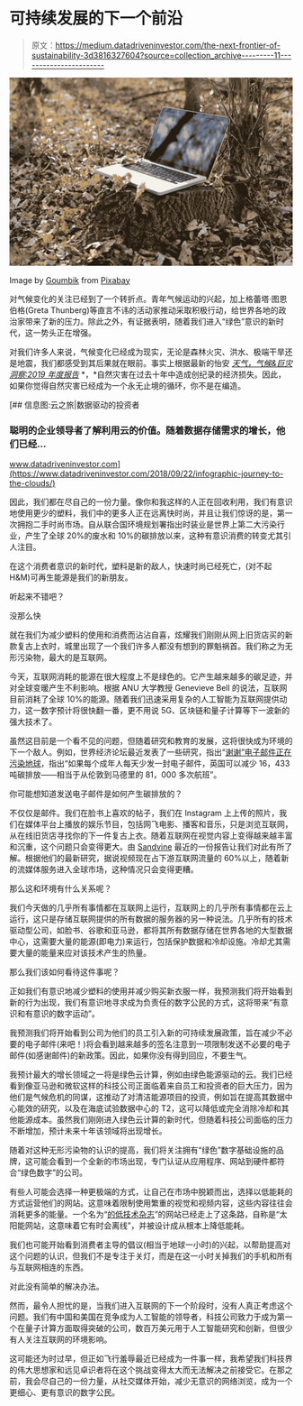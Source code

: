 # 可持续发展的下一个前沿

> 原文：<https://medium.datadriveninvestor.com/the-next-frontier-of-sustainability-3d3816327604?source=collection_archive---------11----------------------->

![](img/2a3930693b3ad26793f4dbf036fc48d7.png)

Image by [Goumbik](https://pixabay.com/users/Goumbik-3752482/?utm_source=link-attribution&utm_medium=referral&utm_campaign=image&utm_content=2055522) from [Pixabay](https://pixabay.com/?utm_source=link-attribution&utm_medium=referral&utm_campaign=image&utm_content=2055522)

对气候变化的关注已经到了一个转折点。青年气候运动的兴起，加上格蕾塔·图恩伯格(Greta Thunberg)等直言不讳的活动家推动采取积极行动，给世界各地的政治家带来了新的压力。除此之外，有证据表明，随着我们进入“绿色”意识的新时代，这一势头正在增强。

对我们许多人来说，气候变化已经成为现实，无论是森林火灾、洪水、极端干旱还是地震，我们都感受到其后果就在眼前。事实上根据最新的怡安 [*天气，气候&巨灾洞察:2019 年度报告*](http://thoughtleadership.aon.com/Documents/20200122-if-natcat2020.pdf) *，*自然灾害在过去十年中造成创纪录的经济损失。因此，如果你觉得自然灾害已经成为一个永无止境的循环，你不是在编造。

[](https://www.datadriveninvestor.com/2018/09/22/infographic-journey-to-the-clouds/) [## 信息图:云之旅|数据驱动的投资者

### 聪明的企业领导者了解利用云的价值。随着数据存储需求的增长，他们已经…

www.datadriveninvestor.com](https://www.datadriveninvestor.com/2018/09/22/infographic-journey-to-the-clouds/) 

因此，我们都在尽自己的一份力量。像你和我这样的人正在回收利用，我们有意识地使用更少的塑料，我们中的更多人正在远离快时尚，并且让我们惊讶的是，第一次拥抱二手时尚市场。自从联合国环境规划署指出时装业是世界上第二大污染行业，产生了全球 20%的废水和 10%的碳排放以来，这种有意识消费的转变尤其引人注目。

在这个消费者意识的新时代，塑料是新的敌人，快速时尚已经死亡，(对不起 H&M)可再生能源是我们的新朋友。

听起来不错吧？

没那么快

就在我们为减少塑料的使用和消费而沾沾自喜，炫耀我们刚刚从网上旧货店买的新款复古上衣时，城里出现了一个我们许多人都没有想到的罪魁祸首。我们称之为无形污染物，最大的是互联网。

今天，互联网消耗的能源在很大程度上不是绿色的。它产生越来越多的碳足迹，并对全球变暖产生不利影响。根据 ANU 大学教授 Genevieve Bell 的说法，互联网目前消耗了全球 10%的能源。随着我们迅速采用复杂的人工智能为互联网提供动力，这一数字预计将很快翻一番，更不用说 5G、区块链和量子计算等下一波新的强大技术了。

虽然这目前是一个看不见的问题，但随着研究和教育的发展，这将很快成为环境的下一个敌人。例如，世界经济论坛最近发表了一些研究，指出“[谢谢”电子邮件正在污染地球](https://www.weforum.org/agenda/2019/12/with-thank-you-emails-polite-britons-burn-thousands-of-tonnes-of-carbon-a-year/)，指出“如果每个成年人每天少发一封电子邮件，英国可以减少 16，433 吨碳排放——相当于从伦敦到马德里的 81，000 多次航班”。

你可能想知道发送电子邮件是如何产生碳排放的？

不仅仅是邮件。我们在脸书上喜欢的帖子，我们在 Instagram 上上传的照片，我们在媒体平台上播放的娱乐节目，包括网飞电影、播客和音乐，只是浏览互联网，从在线旧货店寻找你的下一件复古上衣。随着互联网在视觉内容上变得越来越丰富和沉重，这个问题只会变得更大。由 [Sandvine](https://www.sandvine.com/phenomena) 最近的一份报告让我们对此有所了解。根据他们的最新研究，据说视频现在占下游互联网流量的 60%以上，随着新的流媒体服务进入全球市场，这种情况只会变得更糟。

那么这和环境有什么关系呢？

我们今天做的几乎所有事情都在互联网上运行，互联网上的几乎所有事情都在云上运行，这只是存储互联网提供的所有数据的服务器的另一种说法。几乎所有的技术驱动型公司，如脸书、谷歌和亚马逊，都将其所有数据存储在世界各地的大型数据中心，这需要大量的能源(即电力)来运行，包括保护数据和冷却设施。冷却尤其需要大量的能量来应对该技术产生的热量。

那么我们该如何看待这件事呢？

正如我们有意识地减少塑料的使用并减少购买新衣服一样，我预测我们将开始看到新的行为出现，我们有意识地寻求成为负责任的数字公民的方式，这将带来“有意识和有意识的数字运动”。

我预测我们将开始看到公司为他们的员工引入新的可持续发展政策，旨在减少不必要的电子邮件(来吧！)将会看到越来越多的签名注意到一项限制发送不必要的电子邮件(如感谢邮件)的新政策。因此，如果你没有得到回应，不要生气。

我预计最大的增长领域之一将是绿色云计算，例如由绿色能源驱动的云。我们已经看到像亚马逊和微软这样的科技公司正面临着来自员工和投资者的巨大压力，因为他们是气候危机的同谋，这推动了对清洁能源项目的投资，例如旨在提高其数据中心能效的研究，以及在海底试验数据中心的 T2，这可以降低或完全消除冷却和其他能源成本。虽然我们刚刚进入绿色云计算的新时代，但随着科技公司面临的压力不断增加，预计未来十年该领域将出现增长。

随着对这种无形污染物的认识的提高，我们将关注拥有“绿色”数字基础设施的品牌，这可能会看到一个全新的市场出现，专门认证从应用程序、网站到硬件都符合“绿色数字”的公司。

有些人可能会选择一种更极端的方式，让自己在市场中脱颖而出，选择以低能耗的方式运营他们的网站。这意味着限制使用繁重的视觉和视频内容，这些内容往往会消耗更多的能量。一个名为“[的低技术杂志](https://www.lowtechmagazine.com/)”的网站已经走上了这条路，自称是“太阳能网站，这意味着它有时会离线”，并被设计成从根本上降低能耗。

我们也可能开始看到消费者主导的倡议(相当于地球一小时)的兴起，以帮助提高对这个问题的认识，但我们不是专注于关灯，而是在这一小时关掉我们的手机和所有与互联网相连的东西。

对此没有简单的解决办法。

然而，最令人担忧的是，当我们进入互联网的下一个阶段时，没有人真正考虑这个问题。我们有中国和美国在竞争成为人工智能的领导者，科技公司致力于成为第一个在量子计算方面取得突破的公司，数百万美元用于人工智能研究和创新，但很少有人关注互联网的环境影响。

这可能还为时过早，但正如飞行羞辱最近已经成为一件事一样，我希望我们科技界的伟大思想家和远见卓识者将在这个挑战变得太大而无法解决之前接受它。在那之前，我会尽自己的一份力量，从社交媒体开始，减少无意识的网络浏览，成为一个更细心、更有意识的数字公民。